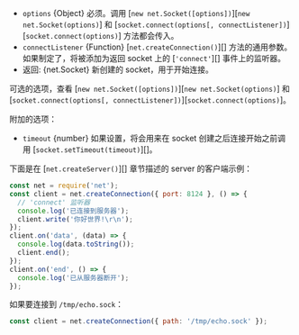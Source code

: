 <!-- YAML
added: v0.1.90
-->

* `options` {Object} 必须。调用 [`new net.Socket([options])`][`new net.Socket(options)`] 和 [`socket.connect(options[, connectListener])`][`socket.connect(options)`] 方法都会传入。
* `connectListener` {Function} [`net.createConnection()`][] 方法的通用参数。如果制定了，将被添加为返回 socket 上的 [`'connect'`][] 事件上的监听器。
* 返回: {net.Socket} 新创建的 socket，用于开始连接。

可选的选项，查看 [`new net.Socket([options])`][`new net.Socket(options)`] 和 [`socket.connect(options[, connectListener])`][`socket.connect(options)`]。

附加的选项：

* `timeout` {number} 如果设置，将会用来在 socket 创建之后连接开始之前调用 [`socket.setTimeout(timeout)`][]。

下面是在 [`net.createServer()`][] 章节描述的 server 的客户端示例：

```js
const net = require('net');
const client = net.createConnection({ port: 8124 }, () => {
  // 'connect' 监听器
  console.log('已连接到服务器');
  client.write('你好世界!\r\n');
});
client.on('data', (data) => {
  console.log(data.toString());
  client.end();
});
client.on('end', () => {
  console.log('已从服务器断开');
});
```

如果要连接到 `/tmp/echo.sock`：

```js
const client = net.createConnection({ path: '/tmp/echo.sock' });
```

